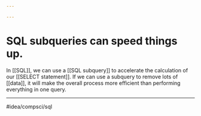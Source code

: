 ```yaml
---

---
```

# SQL subqueries can speed things up. 
In [[SQL]], we can use a [[SQL subquery]] to accelerate the calculation of our [[SELECT statement]]. If we can use a subquery to remove lots of [[data]], it will make the overall process more efficient than performing everything in one query. 

---
#idea/compsci/sql 

[1]: https://mode.com/sql-tutorial/sql-sub-queries/